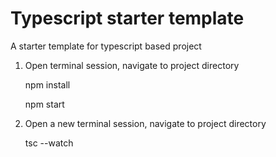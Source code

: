 # Typescript starter template
A starter template for typescript based project

 1. Open terminal session, navigate to project directory

    npm install
    
    npm start

 2. Open a new terminal session, navigate to project directory

    tsc --watch
